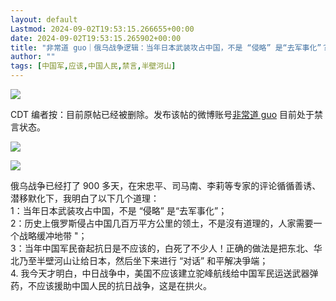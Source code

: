 ```yaml
---
layout: default
Lastmod: 2024-09-02T19:53:15.266655+00:00
date: 2024-09-02T19:53:15.265902+00:00
title: "非常道 guo｜俄乌战争逻辑：当年日本武装攻占中国，不是 “侵略” 是“去军事化”？"
author: ""
tags: [中国军,应该,中国人民,禁言,半壁河山]
---
```


![](https://images.weserv.nl/?url=https%3A//chinadigitaltimes.net/chinese/files/2024/09/%25E9%259D%259E%25E5%25B8%25B8%25E9%2581%2593guo-564x300.jpeg)

CDT 编者按：目前原帖已经被删除。发布该帖的微博账号[非常道 guo](https://m.weibo.cn/u/6252239471?jumpfrom=weibocom) 目前处于禁言状态。

![](https://images.weserv.nl/?url=https%3A//chinadigitaltimes.net/chinese/files/2024/09/%25E5%25BE%25AE%25E5%258D%259A-m.weibo_.cn_.png)

![](https://images.weserv.nl/?url=https%3A//chinadigitaltimes.net/chinese/files/2024/09/%25E9%259D%259E%25E5%25B8%25B8%25E9%2581%2593guo.jpeg)

俄乌战争已经打了 900 多天，在宋忠平、司马南、李莉等专家的评论循循善诱、潜移默化下，我明白了以下几个道理：  
1：当年日本武装攻占中国，不是 “侵略” 是“去军事化”；  
2：历史上俄罗斯侵占中国几百万平方公里的领土，不是沒有道理的，人家需要一个战略缓冲地带 "；  
3：当年中国军民奋起抗日是不应该的，白死了不少人！正确的做法是把东北、华北乃至半壁河山让给日本，然后坐下来进行 “对话” 和平解决爭端；  
4\. 我今天才明白，中日战争中，美国不应该建立驼峰航线给中国军民运送武器弹药，不应该援助中国人民的抗日战争，这是在拱火。

